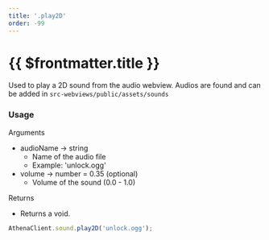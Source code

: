 ```yaml
---
title: '.play2D'
order: -99
---
```


# {{ $frontmatter.title }}

Used to play a 2D sound from the audio webview.
Audios are found and can be added in `src-webviews/public/assets/sounds`

### Usage

Arguments

* audioName -> string
  * Name of the audio file
  * Example: 'unlock.ogg'
* volume -> number = 0.35 (optional)
  * Volume of the sound (0.0 - 1.0)

Returns

* Returns a void.

```typescript
AthenaClient.sound.play2D('unlock.ogg');
```
